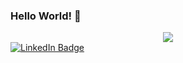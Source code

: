 ### Hello World! 👋
<div id="header" align="center">
<img src="C:\Users\marce\Desktop\avatar2.png" />
</div>
<div id="badges">
  <a href="https://www.linkedin.com/in/marcela-alonso-sandoval/">
  <img src="https://img.shields.io/badge/LinkedIn-blue?logo=linkedin&logoColor=white&style=for-the-badge" alt="LinkedIn Badge"/>
  </div>
<!--
**marcelaalonsos/marcelaalonsos** is a ✨ _special_ ✨ repository because its `README.md` (this file) appears on your GitHub profile.

Here are some ideas to get you started:

- 🔭 I’m currently working on ...
- 🌱 I’m currently learning ...
- 👯 I’m looking to collaborate on ...
- 🤔 I’m looking for help with ...
- 💬 Ask me about ...
- 📫 How to reach me: ...
- 😄 Pronouns: ...
- ⚡ Fun fact: ...
-->
